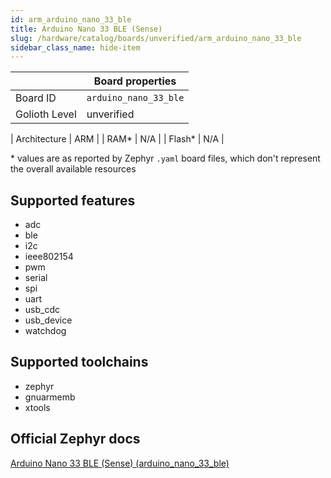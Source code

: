 ```yaml
---
id: arm_arduino_nano_33_ble
title: Arduino Nano 33 BLE (Sense)
slug: /hardware/catalog/boards/unverified/arm_arduino_nano_33_ble
sidebar_class_name: hide-item
---
```


[//]: # (This is an auto-generated file, do not edit! Changes to it will be lost upon re-generation)



|                | Board properties     |
| -------------  | -------------------- |
| Board ID       | `arduino_nano_33_ble` |
| Golioth Level  | unverified       |

| Architecture   | ARM |
| RAM*           | N/A |
| Flash*         | N/A |

\* values are as reported by Zephyr `.yaml` board files, which don't represent the overall available resources



## Supported features

* adc
* ble
* i2c
* ieee802154
* pwm
* serial
* spi
* uart
* usb_cdc
* usb_device
* watchdog

## Supported toolchains

* zephyr
* gnuarmemb
* xtools

## Official Zephyr docs

[Arduino Nano 33 BLE (Sense) (arduino_nano_33_ble)](https://docs.zephyrproject.org/latest/boards/arm/arduino_nano_33_ble/doc/index.html)
